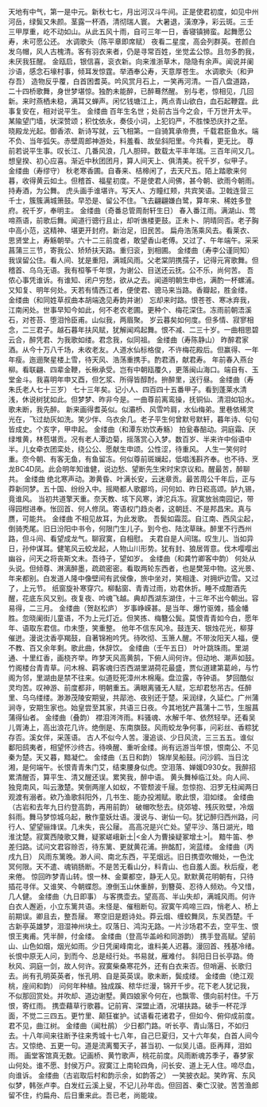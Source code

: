 <!-- { "loadSidebar": true } -->
天地有中气，第一是中元。新秋七七，月出河汉斗牛间。正是使君初度，如见中州河岳，绿鬓又朱颜。茎露一杯酒，清彻瑞人寰。 
大暑退，潢潦净，彩云斑。三壬三甲厚重，屹不动如山。从此五风十雨，自可三年一日，香寝镇狮蛮。起舞愿公寿，未可愿公还。 
水调歌头（陈平章即席赋）
夜看二星度，高会列群英。苍颜白发乌帽，风人古槐清。客有羽衣来者，仍是寻常百姓，坐觉孟公惊。且勿多酌我，未厌我狂醒。 
金瓯启，银信喜，衮衣新。向来淮浙草木，隐隐有余声。闻说并阑沙语，感念石壕村事，倾耳发惊霆。举酒奉公寿，天意厚苍生。 
水调歌头（和尹存吾）
造物反乎覆，白首困耆英。吟风赏月石上，一笑再河清。一百八盘道路，二十四桥歌舞，身世梦堪惊。独酌未能醉，已醉蓦然醒。 
别与老，惊相见，几回新。来时燕栖未稳，满耳又蝉声。闲忆钱塘江上，两点青山欲白，血石起鞭霆。此事复安在，相对说平生。 
金缕曲
百年生名世；处前古当今之会，千万世开太平。某隃望门墙，状深赞颂；积忱依永，奏伎小词，上犯钧严，不胜悚恐庆抃之至。 
晓殿龙光起。御香浓、新诗写就，云飞相第。一自骑箕承帝赉，千载君臣鱼水。端不负、当年弧矢。赤壁周郎神游处，料羞看、故垒斜阳里。今共看，更无比。 
尊前若说平生事。叹长江、几番风浪，几人胆碎。数载太平丰年瑞。三百年间又几。想皇揆、初心应喜。渐近中秋团团月，算人间天上、俱清美。祝千岁，似甲子。 
金缕曲（寿缪守）
秋老寒香圃。自春来、桔槔闲了，去天尺五。陌上踏歌来何暮，收得黄云如土。但稽首、福星初度。不是使君人间佛，甚今朝、欲雨今朝雨。持寿酒，为公舞。 
虎头画手谁堪许。写天人、方瞳红颊，共宾笑语。卫戟连营三千士，簇簇满城箫鼓。早恐是、留公不住。飞去翩翩嫌白鹭，算年来、稀姓多登府。祝千岁，奉明主。 
金缕曲（奇番总管周耐轩生日）
春入番江雨。满湖山、莺啼燕语，前歌后舞。闻道行骢行且止，却听谯楼更鼓。正未卜、阴晴同否。老子胸中高小范，这精神、堪更开封府。新治足，旧民苦。 
扁舟浩荡乘风去。看莱衣、思贤堂上，寿觞朝举。六十二三前度者，敢望香山老傅。又过了、午年端午。采采菖蒲三三节，寄我公、矫矫扶天路。重归衮，到相圃。 
金缕曲（寿李公谨同知）
我误留公住。看人间、犹是重阳，满城风雨。父老棠阴携孺子，记得元宵歌舞。但稽首、乌乌无语。我有桓筝千年恨，为谢公、目送还云抚。公不乐，尚何苦。 
吾侬心事凭谁诉。有谁知、闭户穷愁，欲从之去。闻道明朝生申也，满酌一杯螺浦。又知复、明年何处。天若有情西江者，便使君、骢马来当路。香瓣起，胜金缕。 
金缕曲（和同姓草叔曲本胡端逸见寿韵并谢）
忘却来时路。恨苍苍、寒冰弃我，江南闲处。世事早知今如此，何不老农老圃。更种个、梅花深住。冻雨前朝浯溪石，对苍苔、堕泪怜臣甫。山似我，两眉聚。 
岁云暮矣如何度。但多情、寂寥相念，二三君子。越石暮年扶风赋，犹解闻鸡起舞。恨不减、二三十岁。一曲相思碧云合，醉凭君、为我歌如缕。君念我，似同祖。 
金缕曲（寿陈静山）
昨醉君家酒。从今十万八千场，未收老友。人道水仙标格俊，不许梅花殿后。但赢得、一年年瘦。迤逦聚星楼上雪，待天风、浩荡重携手。酌君酒，献君寿。 
年前春入燕台柳。看联翩、四辈金鞭，长楸承受。岂有中朝瓯覆久，更落闽山海口。端自有、玉堂金斗。我喜明年申又酉，但乞浆、所得皆醇酎。拚醉里，送行昼。 
金缕曲（寿朱氏老人七十三岁）
七十三年矣。记小人、四百四十五番甲子。看到蓬莱水清浅，休说树犹如此。但梦梦、昨非今是。一曲尊前离鸾操，抚铜仙、清泪如铅水。歌未断，我先醉。 
新来画得耆英似。似灞桥、风雪吟肩，水仙梅弟。里巷依稀灵光在，飞过劫灰如洗。笑少伴、乌衣余几。老子平生何曾默号默轩，暮年诗、句句皆成史。个亥字，甲申起。 
金缕曲（和潭东劝饮寿觞）
拍瓮春醅动。洞庭霜、厌绿堆黄，林苞堪贡。况有老人潭边菊，摇落赏心入梦。数百岁、半来许中俗语中半。儿女牵衣团栾处，绕公公、愿献生申颂。公性涩，待重风。 
人生一笑何时重。奈今朝、有客无鱼，有鱼留冻。何似尊前斑斓起，低唱浅斟齐奉。也不待、烹龙BC4D凤。此会明年知谁健，说边愁、望断先生宋时宋京议和。醒最苦，醉聊共。 
金缕曲
绝北寒声动。渺黄昏、叶满长安，云迷章贡。最苦周公千年后，正与莽新同梦。五十国、纷纷入中。摇飏都人歌郿坞，问何如、昨日崧高颂。胪九锡，竟谁风。 
当初共道擎天重。奈天教、垓下风寒，滹沱兵冻。寂寞放翁南园记，带得园柑进奉。怅回首、何人修凤。寄语权门趋炎者，这朝廷、不是邦昌宋。真与赝，可能共。 
金缕曲
不相见故耳，为此发歌。 
吾鬓如霜蕊。自江南、西风尘起，倒骑秃尾。旧日汾阳中书令，何限门生儿子。到今也、陆沈草昧。醉里不行西州路，但斗间、看望成龙气。聊寂寞，自相慰。 
夫君自是人间瑞。叹生儿、当如异日，孙仲谋耳。健笔风云蛟龙起，人物山川形势。犹有封、狼居胥意。伐木嘤嘤出幽谷，问天之将丧斯文未。吾待子，望如岁。 
金缕曲（和龚竹卿客中韵）
何处从头说。但倾尊、淋漓醉墨，疏疏密密。看取两轮东西者，也是樊笼中物。这光景、年来都别。白发道人隆中像壁间有武侯像，旅中坐对，笑相逢、对拥炉边雪。又过了，上元节。 
纸窗旋补寒穿穴。柳黏窗、青青过雨，劝君休折。睡不成酣酒先醒，花底东风又别。夜复夜、吟魂飞越。典却西湖东湖住，十三年不出今朝出。容易得，二三月。 
金缕曲（贺赵松庐）
岁事峥嵘甚。是当年、爆竹驱傩，插金幡胜。忽晓阑街儿童语，不为上元灯近。但笑拣、梅簪公鬓。莫恨青青如今白，愿年年、语取东君信。巾未堕，笑重整。 
他年不信东风冷。鼓连天、银烛花光，柳芽催迸。漫说沈香亭羯鼓，自著锦袍吟凭。待吹彻、玉箫人醒。不带汝阳天人福，便不教、百又余年剩。歌此曲，休辞饮。 
金缕曲（壬午五日）
叶叶跳珠雨。里湖通、十里红香，画桡齐举。昨梦天风高黄鹄，下俯人间何许。但动地、潮声如鼓。竹阁楼台青青草。问木棉、羁客魂归否西湖里湖荷花最盛，贾似道建第葛岭，与竹阁为邻，里湖由是禁不往来。似道贬死漳州木棉庵。盘泣露，寺钟语。 
梦回酷似灵均苦。叹神游、前度都非，明朝重五。满眼离骚无人赋，忘却君愁吊古。任醉里、乌乌缕缕。渺渺茂陵安期叟，共鄗池、夜别还于楚。采润绿，久延伫。广州蒲涧寺，安期生家也。始皇尝至其家，共语三日夜。今其地犹产菖蒲十二节，生服菖蒲得仙者。 
金缕曲（叠韵）
襟泪涔涔雨。料骚魂、水解千年、依然轻举。还看吴儿胥涛上，高出浪花几许。绝倒是、东南旗鼓。风雨蛟龙争何事，问彩丝、香粽犹存否。溪女伴，采莲语。 
古人不似今人苦。漫追谈、少日风流，三三五五。谁似鄱阳鸱夷者，相望怀沙终古。待唤醒、重听金缕。尚有远游当年恨，恨南公、不见秦为楚。天又暮，黯凝伫。 
金缕曲（五日和韵）
锦岸吴船鼓。问沙鸥、当日沈湘，是何端午。长恨青青朱门艾，结束腰身似虎。空泪落、婵媛D930女。我醉招累清醒否，算平生、清又醒还误。累笑我，醉中语。 
黄头舞棹临江处。向人间、独竞南风，叫云激楚。笑倒两崖人如蚁，不管颓波千屦。忽惊抱、汨罗无柱闻两日观渡有溺者。欸乃渔歌斜阳外，几书生、能办投湘赋。歌此恨，泪如缕。 
金缕曲（古岩和去年九日约登高韵，再用前韵）
破帽吹愁去。绕郊墟、残灰败壁，冷烟斜雨。舞马梦惊城乌起，散作童妖灶语。漫说与、谢仙一句。犹记醉归西州路，问行人、望望骊烽误。几未失，丧公屦。 
高高况是兴亡处。望平沙、落日湖光，暗淮沈楚。寂寞西陵歌又舞，疑冢嵯峨新土|<金人为曹操疑冢增土>|。 
黯牛笛、参差归路。试问文君容赊否，待东篱、更就黄花浦。拚酩酊，涴蓝缕。 
金缕曲（丙戌九日）
风雨东篱晚。渺人间、南北东西，平芜烟远。旧日携壶吹帽处，一色沈冥何限。天不遣、魂销肠断。不是苦无看山分，料青山、也自羞人面。秋后瘦，老来倦。 
惊回昨梦青山转。恨一林、金粟都空，静无人见。默默黄花明朝有，只待插花寻伴。又谁笑、今朝蝶怨。潦倒玉山休重醉，到簪萸、忍待人频劝。今又惜，几人健。 
金缕曲（九日即事）
与客携壶去。望高高、半山失却，满城风雨。何许白衣人邂逅，小立东篱共语。未怪是、催租断句。寂寞午鸡啼三四，悄老人、桥上前期误。卿且去，整吾屦。 
寒空旧是题诗处。莽云烟、缠蛟舞凤，东吴西楚。千古新亭英雄梦，泪湿神州块土。叹落日、鸿沟无路。一片沙场君不去，空平生、恨恨王夷甫。凭半醉，付金缕。 
金缕曲（登高华盖岭和同游韵）
携手登高赋。望前山、山色如烟，烟光如雨。少日凭阑峰南北，谁料美人迟暮。漫回首、残基冷绪。长恨中原无人问，到而今、总是经行处。书易就，雁难付。 
斜阳日日长亭路。倚秋风、洞庭一剑，故人何许。寂寞柴桑寒花外，还有白衣来否。但哨遍、长歌归去。尚有孔明英英者，怅孔明、自是英英误。歌未断，鬓成缕。 
金缕曲（绝江观桃，座间和韵）
问何年种植。独成蹊、秾华烂漫，锦开千步。花下老人犹记我，不似那回赏处。并吹却、道边谢墅。黄四娘家今何在，也飘零、偎向前村住。千万恨，寄红雨。 
携壶藉草行歌暮。记前宵、深盟止酒，况堪扶路。破手一杯花浮面，不觉二三四五。更竹里、颠狂崔护。试语看花诸君子，但如今、俯仰成前度。君不见，曲江树。 
金缕曲（闻杜鹃）
少日都门路。听长亭、青山落日，不如归去。十八年间来往断予往来秀城十七八年，自己巳夏归，又十六年矣，白首人间今古。又惊绝、五更一句。道是流离蜀天子，甚当初、一似吴儿语。臣再拜，泪如雨。 
画堂客馆真无数。记画桥、黄竹歌声，桃花前度。风雨断魂苏季子，春梦家山何处。谁不愿、封侯万户。寂寞江上南轮四角，问长安、道上无人住。啼尽血，向谁诉。 
金缕曲（古岩取后村和韵示余，如韵答之）
一笑披衣起。笑昨宵、东风似梦，韩张卢李。白发红云溪上叟，不记儿孙年齿。但回首、秦亡汉驶。苦苦渔郎留不住，约扁舟、后日重来此。吾已老，尚能竣。 
